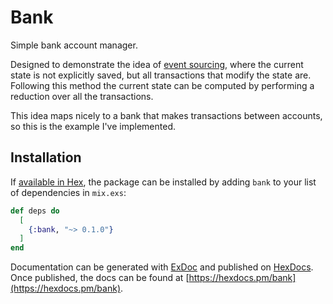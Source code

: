 # Bank

Simple bank account manager.

Designed to demonstrate the idea of [event sourcing](https://docs.microsoft.com/en-us/azure/architecture/patterns/event-sourcing), where the current state is not explicitly saved,
but all transactions that modify the state are.
Following this method the current state can be computed by performing a reduction
over all the transactions.


This idea maps nicely to a bank that makes transactions between accounts, so this
is the example I've implemented.

## Installation

If [available in Hex](https://hex.pm/docs/publish), the package can be installed
by adding `bank` to your list of dependencies in `mix.exs`:

```elixir
def deps do
  [
    {:bank, "~> 0.1.0"}
  ]
end
```

Documentation can be generated with [ExDoc](https://github.com/elixir-lang/ex_doc)
and published on [HexDocs](https://hexdocs.pm). Once published, the docs can
be found at [https://hexdocs.pm/bank](https://hexdocs.pm/bank).

